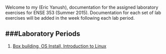 Welcome to my (Eric Yanush), documentation for the assigned laboratory exercises for ENSE 353 (Summer 2015).
Documentation for each set of lab exercises will be added in the week following each lab period.

###Laboratory Periods
------------------------------
  1. [Box building, OS Install, Introduction to Linux](Lab_1/index.html)